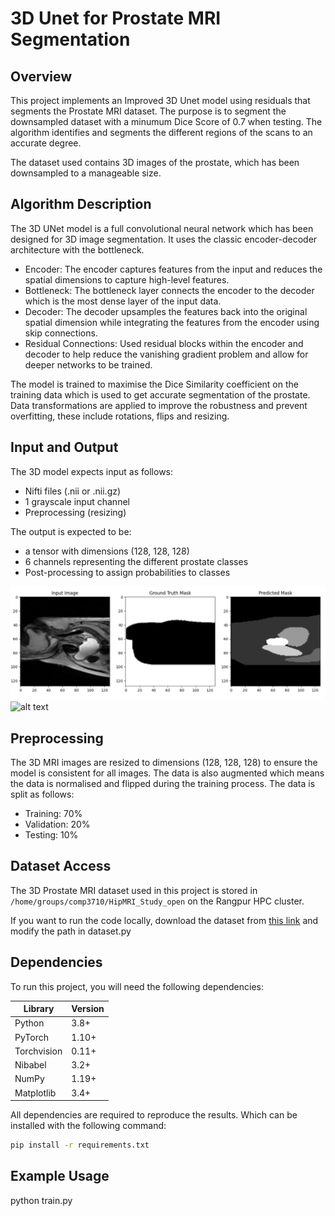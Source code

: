 # 3D Unet for Prostate MRI Segmentation

## Overview

This project implements an Improved 3D Unet model using residuals that segments the Prostate MRI dataset. The purpose is to segment the downsampled dataset with a minumum Dice Score of 0.7 when testing. The algorithm identifies and segments the different regions of the scans to an accurate degree.

The dataset used contains 3D images of the prostate, which has been downsampled to a manageable size.

## Algorithm Description

The 3D UNet model is a full convolutional neural network which has been designed for 3D image segmentation. It uses the classic encoder-decoder architecture with the bottleneck.

- Encoder: The encoder captures features from the input and reduces the spatial dimensions to capture high-level features.
- Bottleneck: The bottleneck layer connects the encoder to the decoder which is the most dense layer of the input data.
- Decoder: The decoder upsamples the features back into the original spatial dimension while integrating the features from the encoder using skip connections.
- Residual Connections: Used residual blocks within the encoder and decoder to help reduce the vanishing gradient problem and allow for deeper networks to be trained.

The model is trained to maximise the Dice Similarity coefficient on the training data which is used to get accurate segmentation of the prostate. Data transformations are applied to improve the robustness and prevent overfitting, these include rotations, flips and resizing.

## Input and Output

The 3D model expects input as follows:

- Nifti files (.nii or .nii.gz)
- 1 grayscale input channel
- Preprocessing (resizing)

The output is expected to be:

- a tensor with dimensions (128, 128, 128)
- 6 channels representing the different prostate classes
- Post-processing to assign probabilities to classes

![alt text](image.png)
![alt text](image-1.png)

## Preprocessing

The 3D MRI images are resized to dimensions (128, 128, 128) to ensure the model is consistent for all images.
The data is also augmented which means the data is normalised and flipped during the training process.
The data is split as follows:

- Training: 70%
- Validation: 20%
- Testing: 10%

## Dataset Access

The 3D Prostate MRI dataset used in this project is stored in `/home/groups/comp3710/HipMRI_Study_open` on the Rangpur HPC cluster.

If you want to run the code locally, download the dataset from [this link](https://data.csiro.au/collection/csiro:51392v2?redirected=true) and modify the path in dataset.py

## Dependencies

To run this project, you will need the following dependencies:

| Library     | Version |
| ----------- | ------- |
| Python      | 3.8+    |
| PyTorch     | 1.10+   |
| Torchvision | 0.11+   |
| Nibabel     | 3.2+    |
| NumPy       | 1.19+   |
| Matplotlib  | 3.4+    |

All dependencies are required to reproduce the results. Which can be installed with the following command:

```bash
pip install -r requirements.txt
```

## Example Usage

python train.py
